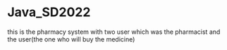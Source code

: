 # Java_SD2022


this is the pharmacy system with two user which was the pharmacist and the user(the one who will buy the medicine)
